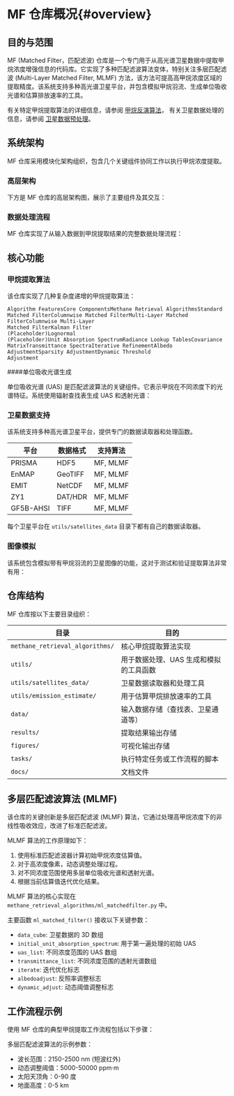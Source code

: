 # MF 仓库概况{#overview}

## 目的与范围

MF (Matched Filter，匹配滤波) 仓库是一个专门用于从高光谱卫星数据中提取甲烷浓度增强信息的代码库。它实现了多种匹配滤波算法变体，特别关注多层匹配滤波 (Multi-Layer Matched Filter, MLMF) 方法，该方法可提高高甲烷浓度区域的提取精度。该系统支持多种高光谱卫星平台，并包含模拟甲烷羽流、生成单位吸收光谱和估算排放速率的工具。

有关特定甲烷提取算法的详细信息，请参阅 [甲烷反演算法](./Methaneretrieval.md)，
有关卫星数据处理的信息，请参阅 [卫星数据预处理]()。

## 系统架构

MF 仓库采用模块化架构组织，包含几个关键组件协同工作以执行甲烷浓度提取。

### 高层架构

下方是 MF 仓库的高层架构图，展示了主要组件及其交互：

### 数据处理流程

MF 仓库实现了从输入数据到甲烷提取结果的完整数据处理流程：

## 核心功能

### 甲烷提取算法

该仓库实现了几种复杂度递增的甲烷提取算法：

```
Algorithm FeaturesCore ComponentsMethane Retrieval AlgorithmsStandard Matched FilterColumnwise Matched FilterMulti-Layer Matched FilterColumnwise Multi-Layer
Matched FilterKalman Filter
(Placeholder)Lognormal
(Placeholder)Unit Absorption SpectrumRadiance Lookup TablesCovariance MatrixTransmittance SpectraIterative RefinementAlbedo AdjustmentSparsity AdjustmentDynamic Threshold
Adjustment
```

####单位吸收光谱生成

单位吸收光谱 (UAS) 是匹配滤波算法的关键组件。它表示甲烷在不同浓度下的光谱特征。系统使用辐射查找表生成 UAS 和透射光谱：

### 卫星数据支持

该系统支持多种高光谱卫星平台，提供专门的数据读取器和处理函数。

| 平台      | 数据格式    | 支持算法    |
| --------- | ----------- | ----------- |
| PRISMA    | HDF5        | MF, MLMF    |
| EnMAP     | GeoTIFF     | MF, MLMF    |
| EMIT      | NetCDF      | MF, MLMF    |
| ZY1       | DAT/HDR     | MF, MLMF    |
| GF5B-AHSI | TIFF        | MF, MLMF    |

每个卫星平台在 `utils/satellites_data` 目录下都有自己的数据读取器。

### 图像模拟

该系统包含模拟带有甲烷羽流的卫星图像的功能，这对于测试和验证提取算法非常有用：

## 仓库结构

MF 仓库按以下主要目录组织：

| 目录                       | 目的                                       |
| -------------------------- | ------------------------------------------ |
| `methane_retrieval_algorithms/` | 核心甲烷提取算法实现                       |
| `utils/`                   | 用于数据处理、UAS 生成和模拟的工具函数       |
| `utils/satellites_data/`   | 卫星数据读取器和处理工具                   |
| `utils/emission_estimate/` | 用于估算甲烷排放速率的工具                 |
| `data/`                    | 输入数据存储（查找表、卫星通道等）         |
| `results/`                 | 提取结果输出存储                           |
| `figures/`                 | 可视化输出存储                             |
| `tasks/`                   | 执行特定任务或工作流程的脚本               |
| `docs/`                    | 文档文件                                   |

## 多层匹配滤波算法 (MLMF)

该仓库的关键创新是多层匹配滤波 (MLMF) 算法，它通过处理高甲烷浓度下的非线性吸收效应，改进了标准匹配滤波。

MLMF 算法的工作原理如下：

1. 使用标准匹配滤波器计算初始甲烷浓度估算值。
2. 对于高浓度像素，动态调整处理过程。
3. 对不同浓度范围使用多层单位吸收光谱和透射光谱。
4. 根据当前估算值迭代优化结果。

MLMF 算法的核心实现在 `methane_retrieval_algorithms/ml_matchedfilter.py` 中。

主要函数 `ml_matched_filter()` 接收以下关键参数：

- `data_cube`: 卫星数据的 3D 数组
- `initial_unit_absorption_spectrum`: 用于第一遍处理的初始 UAS
- `uas_list`: 不同浓度范围的 UAS 数组
- `transmittance_list`: 不同浓度范围的透射光谱数组
- `iterate`: 迭代优化标志
- `albedoadjust`: 反照率调整标志
- `dynamic_adjust`: 动态阈值调整标志

## 工作流程示例

使用 MF 仓库的典型甲烷提取工作流程包括以下步骤：

多层匹配滤波算法的示例参数：

- 波长范围：2150-2500 nm (短波红外)
- 动态调整阈值：5000-50000 ppm·m
- 太阳天顶角：0-90 度
- 地面高度：0-5 km